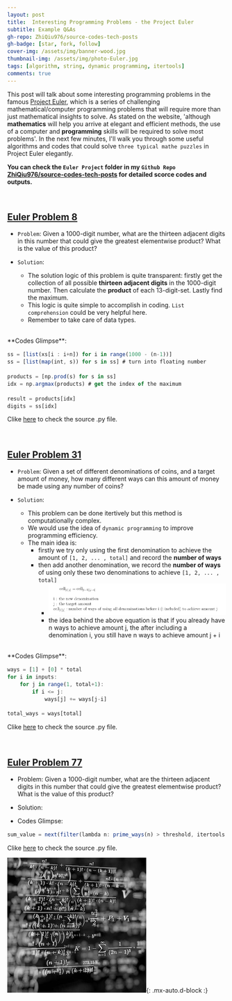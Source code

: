 ```yaml
---
layout: post
title:  Interesting Programming Problems - the Project Euler
subtitle: Example Q&As
gh-repo: ZhiQiu976/source-codes-tech-posts
gh-badge: [star, fork, follow]
cover-img: /assets/img/banner-wood.jpg
thumbnail-img: /assets/img/photo-Euler.jpg
tags: [algorithm, string, dynamic programming, itertools]
comments: true
---
```


This post will talk about some interesting programming problems in the famous [Project Euler](https://projecteuler.net), which is a series of challenging mathematical/computer programming problems that will require more than just mathematical insights to solve. As stated on the website, 'although **mathematics** will help you arrive at elegant and efficient methods, the use of a computer and **programming** skills will be required to solve most problems'. In the next few minutes, I'll walk you through some useful algorithms and codes that could solve `three typical mathe puzzles` in Project Euler elegantly.

**You can check the `Euler Project` folder in my `Github Repo` [ZhiQiu976/source-codes-tech-posts](https://github.com/ZhiQiu976/source-codes-tech-posts) for detailed scorce codes and outputs.**

<br />

## [Euler Problem 8](https://projecteuler.net/problem=8)

- `Problem`: Given a 1000-digit number, what are the thirteen adjacent digits in this number that could give the greatest elementwise product? What is the value of this product?

- `Solution`: 
    - The solution logic of this problem is quite transparent: firstly get the collection of all possible **thirteen adjacent digits** in the 1000-digit number. Then calculate the **product** of each 13-digit-set. Lastly find the maximum.
    - This logic is quite simple to accomplish in coding. `List comprehension` could be very helpful here.
    - Remember to take care of data types.
     
<br />
**Codes Glimpse**:

```javascript
ss = [list(xs[i : i+n]) for i in range(1000 - (n-1))]
ss = [list(map(int, s)) for s in ss] # turn into floating number

products = [np.prod(s) for s in ss]
idx = np.argmax(products) # get the index of the maximum

result = products[idx]
digits = ss[idx]
```

Clike [here](https://github.com/ZhiQiu976/source-codes-tech-posts/blob/master/Euler%20Project/Euler-problem-8.py) to check the source .py file.

<br />


## [Euler Problem 31](https://projecteuler.net/problem=31)

- `Problem`: Given a set of different denominations of coins, and a target amount of money, how many different ways can this amount of money be made using any number of coins?

- `Solution`:
    - This problem can be done itertively but this method is computationally complex.
    - We would use the idea of `dynamic programming` to improve programming efficiency.
    - The main idea is: 
        - firstly we try only using the first denomination to achieve the amount of `[1, 2, ... , total]` and record the **number of ways**
        - then add another denomination, we record the **number of ways** of using only these two denominations to achieve `[1, 2, ... , total]`
            - ![Crepe](/assets/img/Screenshot-1.png)
            - the idea behind the above equation is that if you already have n ways to achieve amount j, the after including a denomination i, you still have n ways to achieve amount j + i

<br />
**Codes Glimpse**:

```javascript
ways = [1] + [0] * total
for i in inputs:
    for j in range(1, total+1):
        if i <= j:
            ways[j] += ways[j-i]
            
total_ways = ways[total]
```

Clike [here](https://github.com/ZhiQiu976/source-codes-tech-posts/blob/master/Euler%20Project/Euler-problem-31.py) to check the source .py file.

<br />


## [Euler Problem 77](https://projecteuler.net/problem=77)

- Problem: Given a 1000-digit number, what are the thirteen adjacent digits in this number that could give the greatest elementwise product? What is the value of this product?

- Solution:

- Codes Glimpse:

```javascript
sum_value = next(filter(lambda n: prime_ways(n) > threshold, itertools.count(2)))
```

Clike [here](https://github.com/ZhiQiu976/source-codes-tech-posts/blob/master/Euler%20Project/Euler-problem-77.py) to check the source .py file.


![Crepe](/assets/img/math.jpg){: .mx-auto.d-block :}








